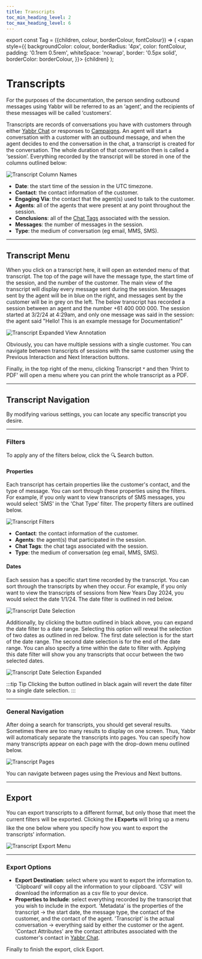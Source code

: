 ```yaml
---
title: Transcripts
toc_min_heading_level: 2
toc_max_heading_level: 6
---
```


export const Tag = ({children, colour, borderColour, fontColour}) => (
<span
style={{
    backgroundColor: colour,
    borderRadius: '4px',
    color: fontColour,
    padding: '0.1rem 0.5rem',
    whiteSpace: 'nowrap',
    border: '0.5px solid',
    borderColor: borderColour,
    }}>
{children}
</span>
);

# Transcripts

For the purposes of the documentation, the person sending outbound messages using Yabbr will be referred to as an ‘agent’, and the recipients of these messages will be called ‘customers’.

Transcripts are records of conversations you have with customers through either [Yabbr Chat](./yabbr-chat/chat-settings.md#chat-tags) or responses to [Campaigns](./campaigns/general.md). An agent will start a conversation with a customer with an outbound message, and when the agent decides to end the conversation in the chat, a transcript is created for the conversation. The whole duration of that conversation then is called a ‘session’. Everything recorded by the transcript will be stored in one of the columns outlined below:

![Transcript Column Names](/img/transcripts-columns.png)

- **Date**: the start time of the session in the UTC timezone.
- **Contact**: the contact information of the customer.
- **Engaging Via**: the contact that the agent(s) used to talk to the customer.
- **Agents**: all of the agents that were present at any point throughout the session. 
- **Conclusions**: all of the [Chat Tags](./yabbr-chat/chat-settings.md#chat-tags) associated with the session.
- **Messages**: the number of messages in the session.
- **Type**: the medium of conversation (eg email, MMS, SMS).

---

## Transcript Menu
When you click on a transcript here, it will open an extended menu of that transcript. The top of the page will have the message type, the start time of the session, and the number of the customer. The main view of the transcript will display every message sent during the session. Messages sent by the agent will be in blue on the right, and messages sent by the customer will be in grey on the left. The below transcript has recorded a session between an agent and the number +61 400 000 000. The session started at 3/2/24 at 4:29am, and only one message was said in the session: the agent said "Hello! This is an example message for Documentation!"

![Transcript Expanded View Annotation](/img/transcript-annotation.png)

Obviously, you can have multiple sessions with a single customer. You can navigate between transcripts of sessions with the same customer using the <Tag colour="#FFFFFF" borderColour="#1582d8" fontColour="#1582d8">Previous Interaction</Tag> and <Tag colour="#FFFFFF" borderColour="#1582d8" fontColour="#1582d8">Next Interaction</Tag> buttons.

Finally, in the top right of the menu, clicking <Tag colour="#FFFFFF" borderColour="#1582d8" fontColour="#1582d8">Transcript ˅</Tag> and then 'Print to PDF' will open a menu where you can print the whole transcript as a PDF.

---

## Transcript Navigation

By modifying various settings, you can locate any specific transcript you desire.

---

### Filters

To apply any of the filters below, click the <Tag colour="#1582d8" borderColour="#1582d8" fontColour="#FFFFFF">🔍 Search</Tag> button.


#### Properties

Each transcript has certain properties like the customer's contact, and the type of message. You can sort through these properties using the filters. For example, if you only want to view transcripts of SMS messages, you would select 'SMS' in the 'Chat Type' filter. The property filters are outlined below.

![Transcript Filters](/img/transcript-filters.png)

- **Contact**: the contact information of the customer. 
- **Agents**: the agent(s) that participated in the session.
- **Chat Tags**: the chat tags associated with the session.
- **Type**: the medium of conversation (eg email, MMS, SMS).


#### Dates

Each session has a specific start time recorded by the transcript. You can sort through the transcripts by when they occur. For example, if you only want to view the transcripts of sessions from New Years Day 2024, you would select the date 1/1/24. The date filter is outlined in red below. 

![Transcript Date Selection](/img/transcript-date.png)

Additionally, by clicking the button outlined in black above, you can expand the date filter to a date range. Selecting this option will reveal the selection of two dates as outlined in red below. The first date selection is for the start of the date range. The second date selection is for the end of the date range. You can also specify a time within the date to filter with. Applying this date filter will show you any transcripts that occur between the two selected dates. 

![Transcript Date Selection Expanded](/img/transcript-date-expand.png)

:::tip Tip
Clicking the button outlined in black again will revert the date filter to a single date selection.
:::


---

### General Navigation

After doing a search for transcripts, you should get several results. Sometimes there are too many results to display on one screen. Thus, Yabbr will automaticaly separate the transcripts into pages. You can specify how many transcripts appear on each page with the drop-down menu outlined below.

![Transcript Pages](/img/transcript-pages.png)

You can navigate between pages using the <Tag colour="#FFFFFF" borderColour="#1582d8" fontColour="#1582d8">Previous</Tag> and <Tag colour="#FFFFFF" borderColour="#1582d8" fontColour="#1582d8">Next</Tag> buttons.

---

## Export

You can export transcripts to a different format, but only those that meet the current filters will be exported. Clicking the <Tag colour="#ced4da" borderColour="#ced4da" fontColour="#414042">**⭳ Exports**</Tag> will bring up a menu like the one below where you specify how you want to export the transcripts' information. 

![Transcript Export Menu](/img/transcript-export.png)


---

### Export Options

- **Export Destination**: select where you want to export the information to. 'Clipboard' will copy all the information to your clipboard. 'CSV' will download the information as a csv file to your device.
- **Properties to Include**: select everything recorded by the transcript that you wish to include in the export. 'Metadata' is the properties of the transcript -> the start date, the message type, the contact of the customer, and the contact of the agent. 'Transcript' is the actual conversation -> everything said by either the customer or the agent. 'Contact Attributes' are the contact attributes associated with the customer's contact in [Yabbr Chat](./yabbr-chat/chat-settings.md#chat-tags).

Finally to finish the export, click <Tag colour="#1582d8" borderColour="#1582d8" fontColour="#FFFFFF">Export</Tag>.

